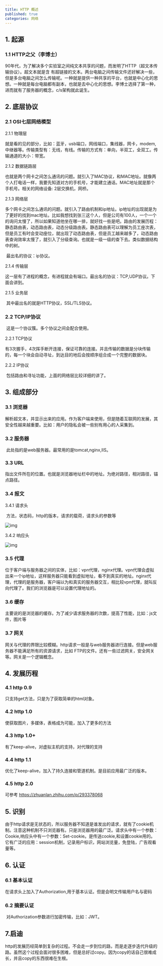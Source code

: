 ```yaml
---
title: HTTP 概述
published: true
categories: 网络
---
```



## 1. 起源

### 1.1 HTTP之父（李博士）

​      90年代，为了解决多个实验室之间纯文本共享的问题，而发明了HTTP（超文本传输协议）。超文本就是含     有超链接的文本。两台电脑之间传输文件还好解决一些，但是多台电脑之间怎么传输呢。一种就是提供一种共享的平台，也就是中心化的思想。一种就是每台电脑都有副本，也就是去中心化的思想。李博士选择了第一种，进而就有了服务器的概念，c/s架构就此诞生。

## 2. 底层协议

### 2.1 OSI七层网络模型

2.1.1 物理层

​    就是看的见的部分，比如：蓝牙，usb端口，网线端口，集线器，网卡，modem,中继器等。传输类型有：无线，有线。传输的方式有：单向，半双工，全双工。传输通道的大小：带宽。

2.1.2 数据链路层

​    也就是两个网卡之间怎么通讯的问题。就引入了MAC协议，和MAC地址。就像两个人打电话一样，我要先知道对方的手机号，才能建立通话。MAC地址就是那个手机号。相关的网络设备: 2层交换机，网桥。

2.1.3 网络层

​    多个网卡之间怎么通讯的问题。就引入了路由机制和ip地址。ip地址的出现就是为了更好的找到mac地址。比如我想找到张三这个人，但是公司有100人，一个一个的询问太慢了，所以如果知道他坐在哪一排，就好找一些是吧。路由的发展历程：静态路由表，动态路由表，动态分级路由表。静态路由表可以理解为员工座次表，但是员工有时会变动座位，就出现了动态路由表，但是员工越来越多了，动态路由表查询效率太慢了，就引入了分级查询。也就是一级一级的查下去。类似数据结构中的树。

​    最出名的协议：ip协议。

2.1.4 传输层

​    这一层有了进程的概念，有进程就会有端口。最出名的协议：TCP,UDP协议。下面会讲到。

2.1.5 业务层

​    其中最出名的就是HTTP协议，SSL/TLS协议。

### 2.2 TCP/IP协议

​    这是一个协议簇。多个协议之间会配合使用。

2.2.1 TCP协议

​    有3次握手，4次挥手断开连接，保证可靠的连接。并且传输的数据是分块传输的，每一个块会自动寻址，到达目的地后会按顺序组合成一个完整的数据块。

2.2.2 IP协议

​    包括路由和寻址功能，上面的网络层比较详细的讲了。

## 3. 组成部分

### 3.1 浏览器

​    解析超文本，并显示出来的应用。作为客户端来使用，但是随着互联网的发展，其安全性越来越重要。比如：用户的隐私会被一些别有用心的人采集到。

### 3.2 服务器

​    此处指的是web服务器。最常用的是tomcat,nginx,IIS。

### 3.3 URL

​    指出文件所在的位置。也就是浏览器地址栏中的地址。为绝对路径，相对路径，锚点路径。

### 3.4 报文

3.4.1 请求头

​    方法，状态码，http的版本，请求的载荷，请求头的参数等

![img](https://pic1.zhimg.com/80/v2-eb0a3716cae1fdf27c82d300b49d47ca_720w.jpeg?source=d16d100b)






3.4.2 响应头

![img](https://picx.zhimg.com/80/v2-82122e1c94d6ba780020bd33a8caf438_720w.jpeg?source=d16d100b)






### 3.5 代理

​    位于客户端与服务器之间的实体，比如：vpn代理，nginx代理。vpn代理会虚拟出来一个ip地址，这样服务器只能看到虚拟地址，看不到真实的地址。nginx代理，代理的是服务器，客户端以为和真实的服务器交互，相比较vpn代理，就叫反向代理了。我们的浏览器是可以设置代理地址的。

### 3.6 缓存

​    主要说的是浏览器的缓存。为了减少请求服务器的次数，提高了性能，比如：js文件，图片等

### 3.7 网关

​    网关与代理的界限比较模糊。http请求一般是与web服务器进行连接。但是web服务器不能满足所有的资源请求，比如 FTP的文件。还有一些过滤网关，安全网关等。网关是一个逻辑概念。

## 4. 发展历程

### 4.1 http 0.9

只支持get方法，只是为了获取简单的html对象。

### 4.2 http 1.0

使获取图片，多媒体，表格成为可能，加入了更多的方法

### 4.3 http 1.0+

有了keep-alive，对虚拟主机的支持，对代理的支持

### 4.4 http 1.1

优化了keep-alive，加入了持久连接和管道机制。是目前应用最广泛的版本。

### 4.5 http 2.0

可参考 https://zhuanlan.zhihu.com/p/293378068

## 5. 识别

​    由于http请求是无状态的，所以服务器不知道是谁发出的请求，就有了cookie机制。注意这种机制不只浏览器有。只是浏览器用的最广泛。请求头中有一个参数：Cookie,响应头中有一个参数：Set-cookie。是传送cookie,和设置cookie用的。它有广泛的应用：session机制，记录用户标识，网站浏览量，免登陆，广告观看量等。

## 6. 认证

### 6.1 基本认证

​    在请求头上加入了Authorization,用于基本认证。但是会明文传输用户名与密码

### 6.2 摘要认证

​    对Authorization参数进行加密传输，比如：JWT。

## 7.启迪

​    http的发展历经简单到复杂的过程。不会走一步到位的路，而是走逐步迭代升级的路。虽然这个过程会面对很多困难，但是总好过copy。因为copy的话自己很难成长，并且copy的东西很难在生根。
